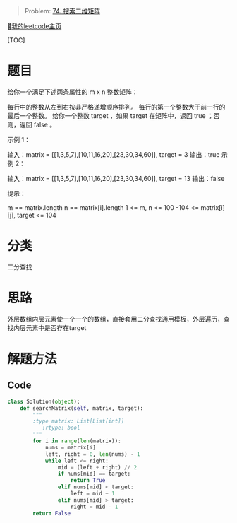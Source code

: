 > Problem: [74. 搜索二维矩阵](https://leetcode.cn/problems/search-a-2d-matrix/description/)
> 
🐷[我的leetcode主页](https://leetcode.cn/u/qui22ical-gagariny8t/)

[TOC]

# 题目
给你一个满足下述两条属性的 m x n 整数矩阵：

每行中的整数从左到右按非严格递增顺序排列。
每行的第一个整数大于前一行的最后一个整数。
给你一个整数 target ，如果 target 在矩阵中，返回 true ；否则，返回 false 。

 

示例 1：


输入：matrix = [[1,3,5,7],[10,11,16,20],[23,30,34,60]], target = 3
输出：true
示例 2：


输入：matrix = [[1,3,5,7],[10,11,16,20],[23,30,34,60]], target = 13
输出：false
 

提示：

m == matrix.length
n == matrix[i].length
1 <= m, n <= 100
-104 <= matrix[i][j], target <= 104

# 分类
二分查找
# 思路

外层数组内层元素使一个一个的数组，直接套用二分查找通用模板，外层遍历，查找内层元素中是否存在target

# 解题方法

## Code
```python
class Solution(object):
    def searchMatrix(self, matrix, target):
        """
        :type matrix: List[List[int]]
           :rtype: bool
        """
        for i in range(len(matrix)):
            nums = matrix[i]
            left, right = 0, len(nums) - 1
            while left <= right:
                mid = (left + right) // 2
                if nums[mid] == target:
                    return True
                elif nums[mid] < target:
                    left = mid + 1
                elif nums[mid] > target:
                    right = mid - 1
        return False
```